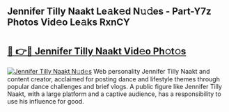 ## Jennifer Tilly Naakt Le𝚊k𝚎d N𝚞𝚍es - Part-Y7z Photos Vid𝚎o Le𝚊ks RxnCY

# <h2><a href="http://fb2nv8.evod.top/?m=Jennifer+Tilly+Naakt">🔗 👉🔴 Jennifer Tilly Naakt Vid𝚎o Ph𝚘t𝚘s</a></h2>

[![Jennifer Tilly Naakt N𝚞d𝚎s](https://i.imgur.com/8V9OHl7.gif)](http://fb2nv8.evod.top/?m=Jennifer+Tilly+Naakt)
Web personality Jennifer Tilly Naakt and content creator, acclaimed for posting dance and lifestyle themes through popular dance challenges and brief vlogs. A public figure like Jennifer Tilly Naakt, with a large platform and a captive audience, has a responsibility to use his influence for good. 

